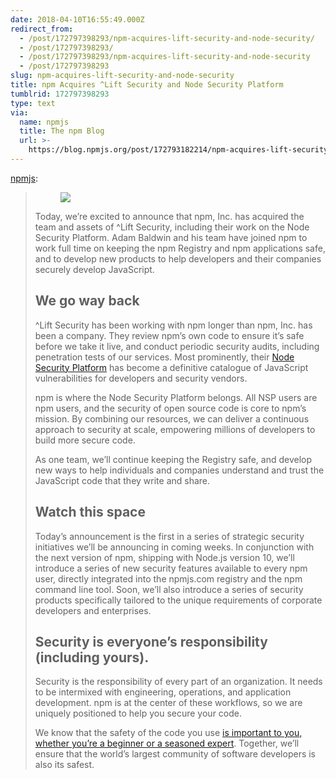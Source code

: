 ```yaml
---
date: 2018-04-10T16:55:49.000Z
redirect_from:
  - /post/172797398293/npm-acquires-lift-security-and-node-security/
  - /post/172797398293/
  - /post/172797398293/npm-acquires-lift-security-and-node-security
  - /post/172797398293
slug: npm-acquires-lift-security-and-node-security
title: npm Acquires ^Lift Security and Node Security Platform
tumblrid: 172797398293
type: text
via:
  name: npmjs
  title: The npm Blog
  url: >-
    https://blog.npmjs.org/post/172793182214/npm-acquires-lift-security-and-node-security
---
```

<p><a href="http://blog.npmjs.org/post/172793182214/npm-acquires-lift-security-and-node-security" class="tumblr_blog">npmjs</a>:</p>

<blockquote>
<figure class="tmblr-full" data-orig-height="289" data-orig-width="1200"><img src="https://66.media.tumblr.com/7375b9960741db224d1507a5d2b4358a/tumblr_inline_p6y00tw6YC1uum5zo_540.png" data-orig-height="289" data-orig-width="1200"/></figure><p>Today, we’re excited to announce that npm, Inc. has acquired the team and assets of ^Lift Security, including their work on the Node Security Platform. Adam Baldwin and his team have joined npm to work full time on keeping the npm Registry and npm applications safe, and to develop new products to help developers and their companies securely develop JavaScript.<br/></p>
<h2>We go way back</h2>
<p>^Lift Security has been working with npm longer than npm, Inc. has been a company. They review npm’s own code to ensure it’s safe before we take it live, and conduct periodic security audits, including penetration tests of our services. Most prominently, their <a href="https://nodesecurity.io">Node Security Platform</a> has become a definitive catalogue of JavaScript vulnerabilities for developers and security vendors.</p>
<p>npm is where the Node Security Platform belongs. All NSP users are npm users, and the security of open source code is core to npm’s mission. By combining our resources, we can deliver a continuous approach to security at scale, empowering millions of developers to build more secure code.</p>
<p>As one team, we’ll continue keeping the Registry safe, and develop new ways to help individuals and companies understand and trust the JavaScript code that they write and share.</p>
<h2>Watch this space</h2>
<p>Today’s announcement is the first in a series of strategic security initiatives we’ll be announcing in coming weeks. In conjunction with the next version of npm, shipping with Node.js version 10, we’ll introduce a series of new security features available to every npm user, directly integrated into the npmjs.com registry and the npm command line tool. Soon, we’ll also introduce a series of security products specifically tailored to the unique requirements of corporate developers and enterprises.</p>
<h2>Security is everyone’s responsibility (including yours).</h2>
<p>Security is the responsibility of every part of an organization. It needs to be intermixed with engineering, operations, and application development. npm is at the center of these workflows, so we are uniquely positioned to help you secure your code.</p>
<p>We know that the safety of the code you use <a href="https://medium.com/npm-inc/security-in-the-js-community-4bac032e553b">is important to you, whether you’re a beginner or a seasoned expert</a>. Together, we’ll ensure that the world’s largest community of software developers is also its safest.</p>
</blockquote>
